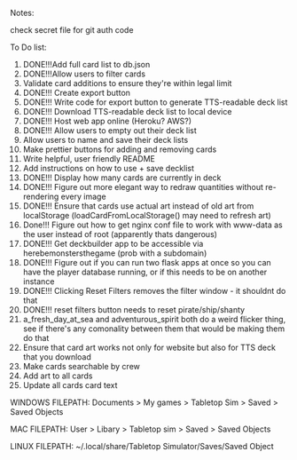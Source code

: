 


Notes:

check secret file for git auth code

To Do list:

1) DONE!!!Add full card list to db.json
2) DONE!!!Allow users to filter cards
3) Validate card additions to ensure they're within legal limit
4) DONE!!! Create export button
5) DONE!!! Write code for export button to generate TTS-readable deck list
6) DONE!!! Download TTS-readable deck list to local device
7) DONE!!! Host web app online (Heroku? AWS?)
8) DONE!!! Allow users to empty out their deck list
9) Allow users to name and save their deck lists
10) Make prettier buttons for adding and removing cards
11) Write helpful, user friendly README
12) Add instructions on how to use + save decklist
13) DONE!!! Display how many cards are currently in deck
14) DONE!!! Figure out more elegant way to redraw quantities without re-rendering every image
15) DONE!!! Ensure that cards use actual art instead of old art from localStorage (loadCardFromLocalStorage() may need to refresh art)
16) Done!!! Figure out how to get nginx conf file to work with www-data as the user instead of root (apparently thats dangerous)
17) DONE!!! Get deckbuilder app to be accessible via herebemonstersthegame (prob with a subdomain)
18) DONE!!! Figure out if you can run two flask apps at once so you can have the player database running, or if this needs to be on another instance
19) DONE!!! Clicking Reset Filters removes the filter window - it shouldnt do that
20) DONE!!! reset filters button needs to reset pirate/ship/shanty
21) a_fresh_day_at_sea and adventurous_spirit both do a weird flicker thing, see if there's any comonality between them that would be making them do that
22) Ensure that card art works not only for website but also for TTS deck that you download
23) Make cards searchable by crew
24) Add art to all cards
25) Update all cards card text


WINDOWS FILEPATH:
Documents > My games > Tabletop Sim > Saved > Saved Objects

MAC FILEPATH:
User > Libary > Tabletop sim > Saved > Saved Objects

LINUX FILEPATH:
~/.local/share/Tabletop Simulator/Saves/Saved Object